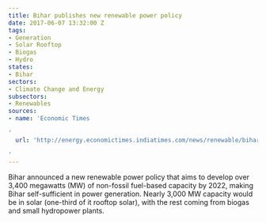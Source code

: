 ```yaml
---
title: Bihar publishes new renewable power policy
date: 2017-06-07 13:32:00 Z
tags:
- Generation
- Solar Rooftop
- Biogas
- Hydro
states:
- Bihar
sectors:
- Climate Change and Energy
subsectors:
- Renewables
sources:
- name: 'Economic Times

'
  url: 'http://energy.economictimes.indiatimes.com/news/renewable/bihar-announces-mega-renewable-power-policy-to-add-3400-mw-in-five-years/58895992

'
---
```


Bihar announced a new renewable power policy that aims to develop over 3,400 megawatts (MW) of non-fossil fuel-based capacity by 2022, making Bihar self-sufficient in power generation. Nearly 3,000 MW capacity would be in solar (one-third of it rooftop solar), with the rest coming from biogas and small hydropower plants.
